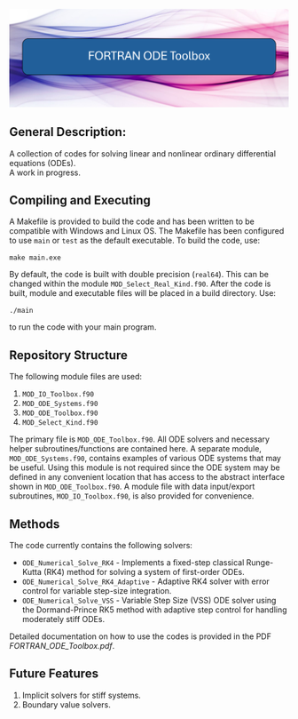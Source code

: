 ![FORTRAN ODE Toolbox](media/logo.png)

## General Description:
A collection of codes for solving linear and nonlinear ordinary differential equations (ODEs).  
A work in progress.  

## Compiling and Executing
A Makefile is provided to build the code and has been written to be compatible with Windows and Linux OS. The Makefile has been configured to use `main` or `test` as the default executable. To build the code, use:
```
make main.exe
```
By default, the code is built with double precision (`real64`). This can be changed within the module `MOD_Select_Real_Kind.f90`. After the code is built, module and executable files will be placed in a build directory. Use:
````
./main
````
to run the code with your main program. 

## Repository Structure
The following module files are used:
1. `MOD_IO_Toolbox.f90`
2. `MOD_ODE_Systems.f90`
3. `MOD_ODE_Toolbox.f90`
4. `MOD_Select_Kind.f90`

The primary file is `MOD_ODE_Toolbox.f90`. All ODE solvers and necessary helper subroutines/functions are contained here. A separate module, `MOD_ODE_Systems.f90`, contains examples of various ODE systems that may be useful. Using this module is not required since the ODE system may be defined in any convenient location that has access to the abstract interface shown in `MOD_ODE_Toolbox.f90`. A module file with data input/export subroutines, `MOD_IO_Toolbox.f90`, is also provided for convenience.  

## Methods
The code currently contains the following solvers:
- `ODE_Numerical_Solve_RK4` - Implements a fixed-step classical Runge-Kutta (RK4) method for solving a system of first-order ODEs.
- `ODE_Numerical_Solve_RK4_Adaptive` - Adaptive RK4 solver with error control for variable step-size integration.
- `ODE_Numerical_Solve_VSS` - Variable Step Size (VSS) ODE solver using the Dormand-Prince RK5 method with adaptive step control for handling moderately stiff ODEs.  

Detailed documentation on how to use the codes is provided in the PDF *FORTRAN_ODE_Toolbox.pdf*.


## Future Features
1. Implicit solvers for stiff systems.
2. Boundary value solvers. 

